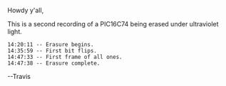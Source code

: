 Howdy y'all,

This is a second recording of a PIC16C74 being erased under
ultraviolet light.

```
14:20:11 -- Erasure begins.
14:35:59 -- First bit flips.
14:47:33 -- First frame of all ones.
14:47:38 -- Erasure complete.
```

--Travis


